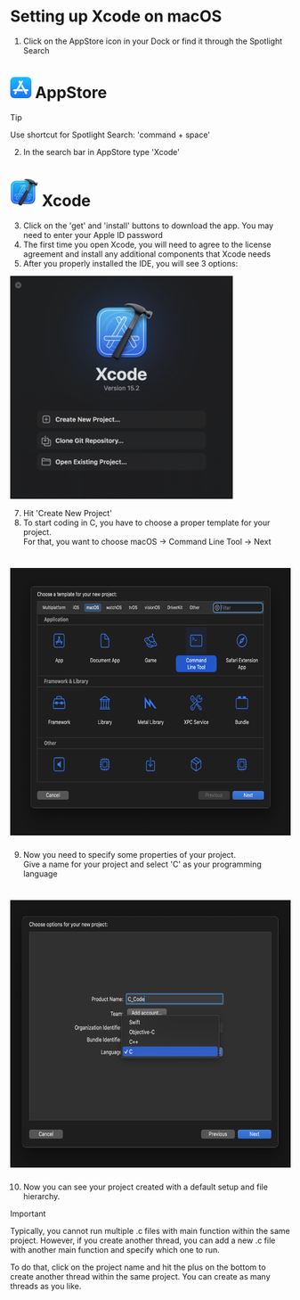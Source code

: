 # Setting up Xcode on macOS

1. Click on the AppStore icon in your Dock or find it through the Spotlight Search
   
<h1><img src="media/app_store.svg.png" alt="AppStore" width="38px" height=38px"> AppStore</h1>

> [!TIP]
> Use shortcut for Spotlight Search: 'command + space'
2. In the search bar in AppStore type 'Xcode'

<h1><img src="media/Xcode_14.png" alt="Xcode" width="50px" height=50px"> Xcode</h1>

3. Click on the 'get' and 'install' buttons to download the app. You may need to enter your Apple ID password
4. The first time you open Xcode, you will need to agree to the license agreement and install any additional components that Xcode needs
5. After you properly installed the IDE, you will see 3 options:
<p><img src="media/Xcode_options.png" alt="Xcode options" width="400px" height="400px"></p>
  
7. Hit 'Create New Project'
8. To start coding in C, you have to choose a proper template for your project.
   <br>
   For that, you want to choose macOS -> Command Line Tool -> Next

<h1><img src="media/Template.png" alt="Template" width="680px" height="480px"></h1>

9. Now you need to specify some properties of your project.
   <br>
   Give a name for your project and select 'C' as your programming language

<h1><img src="media/Xcode_properties.png" alt="Properties" width="680px" height="480px"></h1>

10. Now you can see your project created with a default setup and file hierarchy.
    <br>
    
> [!IMPORTANT]
> Typically, you cannot run multiple .c files with main function within the same project.
> However, if you create another thread, you can add a new .c file with another main function and specify which one to run. 

To do that, click on the project name and hit the plus on the bottom to create another thread within the same project. You can create as many threads as you like. 
    
   
